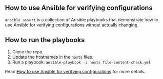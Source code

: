 ## How to use Ansible for verifying configurations

`ansible_assert` is a collection of Ansible playbooks that demonstrate how to use Ansible for verifying configurations without actually changing.

## How to run the playbooks

1. Clone the repo.
2. Update the hostnames in the `hosts` files.
3. Run a playbook: `ansible-playbook -i hosts file-content-check.yml`

Read [How to use Ansible for verifying configurations](https://www.cloudqubes.com/recipe/ansible-verify/) for more details.